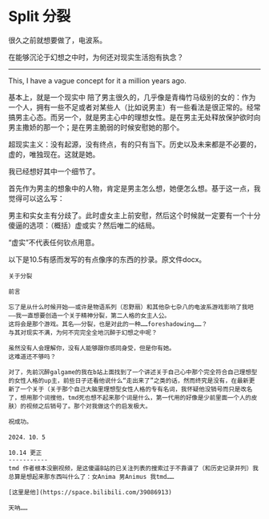 # Split 分裂

很久之前就想要做了，电波系。

在能够沉沦于幻想之中时，为何还对现实生活抱有执念？

------

This, I have a vague concept for it a million years ago. 

基本上，就是一个现实中 陪了男主很久的，几乎像是青梅竹马级别的女的：作为一个人，拥有一些不足或者对某些人（比如说男主）有一些看法是很正常的。经常搞男主心态。而另一个，就是男主心中的理想女性。是在男主无处释放保护欲时向男主撒娇的那一个；是在男主脆弱的时候安慰她的那个。

超现实主义：没有起源，没有终点，有的只有当下。历史以及未来都是不必要的，虚的，唯独现在。这就是她。

我已经想好其中一个细节了。

首先作为男主的想象中的人物，肯定是男主怎么想，她便怎么想。基于这一点，我觉得可以这么写：

男主和实女主有分歧了。此时虚女主上前安慰，然后这个时候就一定要有一个十分傻逼的选项：（概括）虚或实？然后唯二的结局。

“虚实”不代表任何钦点用意。



以下是10.5有感而发写的有点像序的东西的抄录。原文件docx。



	关于分裂

	前言

	忘了是从什么时候开始――或许是物语系列（忍野扇）和其他杂七杂八的电波系游戏影响了我吧――我一直想要创造一个关于精神分裂，第二人格的女主人公。
	这将会是那个游戏。其名――分裂，也是对此的一种……foreshadowing……？
	与其对现实不满，为何不完完全全地沉醉于幻想之中呢？

	虽然没有人会理解你，没有人能够跟你感同身受，但是你有她。
	这难道还不够吗？

	对了，先前沉醉galgame的我在b站上面找到了一个讲述关于自己心中那个完全符合自己理想型的女性人格的up主，前些日子还看他说什么“走出来了”之类的话，然而终究是没有，在最新更新了一个关于（关于那个自己大脑里理想型女性人格的专有名词，我怀疑他没销号而只是改名了，想用那个词搜他，tmd死也想不起来那个词是什么，第一代用的好像是少前里面一个人的皮肤）的视频之后销号了。那个对我做这个的启发极大。
	
	祝成功。

	2024．10．5

	10.14 更正
	-----------
	tmd 作者根本没删视频，是这傻逼B站的已关注列表的搜索过于不靠谱了（和历史记录并列）我总算是想起来那东西叫什么了：女Anima 男Animus 我tmd……

	[这里是他](https://space.bilibili.com/39086913)

	天呐……



